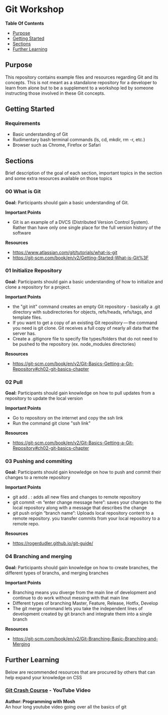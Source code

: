 # Git Workshop

**Table Of Contents**
-  [Purpose](#purpose)
-  [Getting Started](#getting-started)
-  [Sections](#sections)
-  [Further Learning](#further-learning)

## Purpose
This repository contains example files and resources regarding Git and its concepts. This is not meant as a standalone repository for a developer to learn from alone but to be a supplement to a workshop led by someone instructing those involved in these Git concepts.

## Getting Started
### Requirements
- Basic understanding of Git
- Rudimentary bash terminal commands (ls, cd, mkdir, rm -r, etc.)
- Browser such as Chrome, Firefox or Safari

## Sections
Brief description of the goal of each section, important topics in the section and some extra resources available on those topics

### 00 What is Git
**Goal:** Participants should gain a basic understanding of Git.

**Important Points**
- Git is an example of a DVCS (Distributed Version Control System). Rather than have only one single place for the full version history of the software

**Resources**
- https://www.atlassian.com/git/tutorials/what-is-git
- https://git-scm.com/book/en/v2/Getting-Started-What-is-Git%3F

### 01 Initialize Repository
**Goal:** Participants should gain a basic understanding of how to initialize and clone a repository for a project.

**Important Points**
- the "git init" command creates an empty Git repository - basically a .git directory with subdirectories for objects, refs/heads, refs/tags, and template files. 
- If you want to get a copy of an existing Git repository — the command you need is git clone. Git receives a full copy of nearly all data that the server has.
- Create a .gitignore file to specify file types/folders that do not need to be pushed to the repository (ex. node_modules directories) 

**Resources**
- https://git-scm.com/book/en/v2/Git-Basics-Getting-a-Git-Repository#ch02-git-basics-chapter


### 02 Pull
**Goal:** Participants should gain knowledge on how to pull updates from a repository to update the local version

**Important Points**
- Go to repository on the internet and copy the ssh link
- Run the command git clone "ssh link"

**Resources**
- https://git-scm.com/book/en/v2/Git-Basics-Getting-a-Git-Repository#ch02-git-basics-chapter

### 03 Pushing and commiting
**Goal:** Participants should gain knowledge on how to push and commit their changes to a remote repository

**Important Points**
- git add . : adds all new files and changes to remote repository
- git commit -m “enter change message here”: saves your changes to the local repository along with a message that describes the change
- git push origin “branch name”: Uploads local repository content to a remote repository. you transfer commits from your local repository to a remote repo.

**Resources**
- https://rogerdudler.github.io/git-guide/


### 04 Branching and merging
**Goal:** Participants should gain knowledge on how to create branches, the different types of branchs, and merging branches 

**Important Points**
- Branching means you diverge from the main line of development and continue to do work without messing with that main line
- Different types of branching Master, Feature, Release, Hotfix, Develop
- The git merge command lets you take the independent lines of development created by git branch and integrate them into a single branch

**Resources**
- https://git-scm.com/book/en/v2/Git-Branching-Basic-Branching-and-Merging

## Further Learning
Below are recommended resources that are procured by others that can help expand your knowledge on CSS


### [Git Crash Course](https://www.youtube.com/watch?v=8JJ101D3knE) - YouTube Video
**Author: Programming with Mosh**  
An hour long youtube video going over all the basics of git